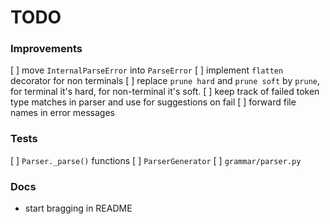 # TODO

### Improvements
[ ] move `InternalParseError` into `ParseError`
[ ] implement `flatten` decorator for non terminals
[ ] replace `prune hard` and `prune soft` by `prune`, for terminal it's hard, for non-terminal it's soft.
[ ] keep track of failed token type matches in parser and use for suggestions on fail
[ ] forward file names in error messages

### Tests
[ ] `Parser._parse()` functions
[ ] `ParserGenerator`
[ ] `grammar/parser.py`


### Docs
- start bragging in README
